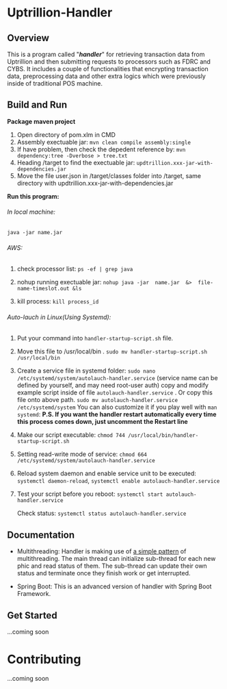 # Uptrillion-Handler

## Overview
This is a program called "_**handler**_" for retrieving transaction data from Uptrillion and then submitting requests to processors such as FDRC and CYBS. It includes a couple of functionalities that encrypting transaction data, preprocessing data and other extra logics which were previously inside of traditional POS machine.

## Build and Run

**Package maven project**
1. Open directory of pom.xlm in CMD
2. Assembly exectuable jar: `mvn clean compile assembly:single`
3. If have problem, then check the depedent reference by: `mvn dependency:tree -Dverbose > tree.txt`
4. Heading /target to find the exectuable jar: `updtrillion.xxx-jar-with-dependencies.jar`
5. Move the file user.json in /target/classes folder into /target, same directory with updtrillion.xxx-jar-with-dependencies.jar


**Run this program:**
###### In local machine: 
`java -jar name.jar`

###### AWS:
1. check processor list:
   `ps -ef | grep java`

2. nohup running exectuable jar: 
   `nohup java -jar  name.jar  &>  file-name-timeslot.out &ls`

3. kill process:
   `kill process_id`

###### Auto-lauch in Linux(Using Systemd):

1. Put your command into `handler-startup-script.sh` file.
2. Move this file to /usr/local/bin . `sudo mv handler-startup-script.sh /usr/local/bin`
3. Create a service file in systemd folder: 
   `sudo nano /etc/systemd/system/autolauch-handler.service` (service name can be defined by yourself, and may need root-user auth)
   copy and modify example script inside of file `autolauch-handler.service` . Or copy this file onto above path. 
   `sudo mv autolauch-handler.service /etc/systemd/system` 
   You can also customize it if you play well with `man systemd`:
   **P.S. If you want the handler restart automatically every time this process comes down, just uncomment the Restart line** 
   
4. Make our script executable: `chmod 744 /usr/local/bin/handler-startup-script.sh`
5. Setting read-write mode of service: 
   `chmod 664 /etc/systemd/system/autolauch-handler.service`
6. Reload system daemon and enable service unit to be executed:
   `systemctl daemon-reload`, `systemctl enable autolauch-handler.service`
7. Test your script before you reboot: `systemctl start autolauch-handler.service`
   
   Check status: `systemctl status autolauch-handler.service`

## Documentation

- Multithreading: Handler is making use of [a simple pattern](supplementaryDoc/multithreadingHandler.pdf) of multithreading. 
  The main thread can initialize sub-thread for each new phic and read status of them. 
  The sub-thread can update their own status and terminate once they finish work or get interrupted.
  
- Spring Boot: This is an advanced version of handler with Spring Boot Framework. 
## Get Started

...coming soon

# Contributing
...coming soon
